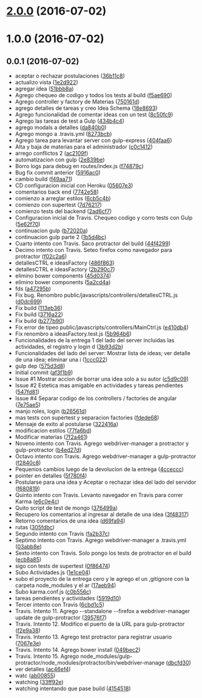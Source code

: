 <a name="2.0.0"></a>
# [2.0.0](https://github.com/nestor-m/tips/compare/v1.0.0...v2.0.0) (2016-07-02)



<a name="1.0.0"></a>
# 1.0.0 (2016-07-02)



<a name="0.0.1"></a>
## 0.0.1 (2016-07-02)

* aceptar o rechazar postulaciones ([36b11c8](https://github.com/nestor-m/tips/commit/36b11c8))
* actualizo vista ([1e2d922](https://github.com/nestor-m/tips/commit/1e2d922))
* agregar idea ([51bbb8a](https://github.com/nestor-m/tips/commit/51bbb8a))
* Agrego chequeo de codigo y todos los tests al build ([f5ae690](https://github.com/nestor-m/tips/commit/f5ae690))
* Agrego controller y factory de Materias ([750161d](https://github.com/nestor-m/tips/commit/750161d))
* agrego detalles de tareas y creo Idea Schema ([18e8693](https://github.com/nestor-m/tips/commit/18e8693))
* Agrego funcionalidad de comentar ideas con un test ([8c50fc9](https://github.com/nestor-m/tips/commit/8c50fc9))
* Agrego las tareas de test a Gulp ([434b4c4](https://github.com/nestor-m/tips/commit/434b4c4))
* agrego modals a detalles ([da840b0](https://github.com/nestor-m/tips/commit/da840b0))
* Agrego mongo a .travis.yml ([8273bcb](https://github.com/nestor-m/tips/commit/8273bcb))
* Agrego tarea para levantar server con gulp-express ([404faa6](https://github.com/nestor-m/tips/commit/404faa6))
* Alta y baja de materias para el administrador ([c0c1412](https://github.com/nestor-m/tips/commit/c0c1412))
* arrego conflictos 2 ([ac2109f](https://github.com/nestor-m/tips/commit/ac2109f))
* automatizacion con gulp ([2e839be](https://github.com/nestor-m/tips/commit/2e839be))
* Borro logs para debug en routes/index.js ([f74879c](https://github.com/nestor-m/tips/commit/f74879c))
* Bug fix commit anterior ([5916ac0](https://github.com/nestor-m/tips/commit/5916ac0))
* cambio build ([f49aa71](https://github.com/nestor-m/tips/commit/f49aa71))
* CD configuracion inicial con Heroku ([05607e3](https://github.com/nestor-m/tips/commit/05607e3))
* comentarios back end ([7742e58](https://github.com/nestor-m/tips/commit/7742e58))
* comienzo a arreglar estilos ([6cb5c4b](https://github.com/nestor-m/tips/commit/6cb5c4b))
* comienzo con supertest ([7d76217](https://github.com/nestor-m/tips/commit/7d76217))
* comienzo tests del backend ([2ad6cf7](https://github.com/nestor-m/tips/commit/2ad6cf7))
* Configuracion inicial de Travis. Chequeo codigo y corro tests con Gulp ([5e62f70](https://github.com/nestor-m/tips/commit/5e62f70))
* continuacion gulp ([b72020a](https://github.com/nestor-m/tips/commit/b72020a))
* continuacion gulp parte 2 ([1b5d4bc](https://github.com/nestor-m/tips/commit/1b5d4bc))
* Cuarto intento con Travis. Saco protractor del build ([44f4299](https://github.com/nestor-m/tips/commit/44f4299))
* Decimo intento con Travis. Seteo firefox como navegador para protractor ([f02c2a6](https://github.com/nestor-m/tips/commit/f02c2a6))
* detallesCTRL e ideasFactory ([486f863](https://github.com/nestor-m/tips/commit/486f863))
* detallesCTRL e ideasFactory ([2b290c7](https://github.com/nestor-m/tips/commit/2b290c7))
* elimino bower components ([45d0374](https://github.com/nestor-m/tips/commit/45d0374))
* elimino bower components ([5a2cd4a](https://github.com/nestor-m/tips/commit/5a2cd4a))
* fds ([a47295b](https://github.com/nestor-m/tips/commit/a47295b))
* Fix bug. Renombro public/javascripts/controllers/detallesCTRL.js ([d0dc699](https://github.com/nestor-m/tips/commit/d0dc699))
* Fix build ([113eb36](https://github.com/nestor-m/tips/commit/113eb36))
* Fix build ([3716a22](https://github.com/nestor-m/tips/commit/3716a22))
* Fix build ([b277b90](https://github.com/nestor-m/tips/commit/b277b90))
* Fix error de tipeo public/javascripts/controllers/MainCtrl.js ([e410db4](https://github.com/nestor-m/tips/commit/e410db4))
* Fix renombro a ideasFactory.test.js ([5b964b6](https://github.com/nestor-m/tips/commit/5b964b6))
* Funcionalidades de la entrega 1 del lado del server incluidas las actividades, el registro y login d ([3b93d2b](https://github.com/nestor-m/tips/commit/3b93d2b))
* Funcionalidades del lado del server: Mostrar lista de ideas; ver detalle de una idea; eliminar una i ([1ccc022](https://github.com/nestor-m/tips/commit/1ccc022))
* gulp dep ([575d3d8](https://github.com/nestor-m/tips/commit/575d3d8))
* Initial commit ([af3f1b9](https://github.com/nestor-m/tips/commit/af3f1b9))
* Issue #1 Mostrar accion de borrar una idea solo a su autor ([c5d9c09](https://github.com/nestor-m/tips/commit/c5d9c09))
* Issue #2 Estetica mas amigable en actividades y tareas pendientes ([547fd81](https://github.com/nestor-m/tips/commit/547fd81))
* Issue #4 Separar codigo de los controllers / factories de angular ([7e75ae5](https://github.com/nestor-m/tips/commit/7e75ae5))
* manjo roles, login ([b26561d](https://github.com/nestor-m/tips/commit/b26561d))
* mas tests con supertest y separacion factories ([fdede68](https://github.com/nestor-m/tips/commit/fdede68))
* Mensaje de exito al postularse ([322416a](https://github.com/nestor-m/tips/commit/322416a))
* modificacion estilos ([77fa6bd](https://github.com/nestor-m/tips/commit/77fa6bd))
* Modificar materias ([7f2a461](https://github.com/nestor-m/tips/commit/7f2a461))
* Noveno intento con Travis. Agrego webdriver-manager a protractor y gulp-protractor ([b4ed27d](https://github.com/nestor-m/tips/commit/b4ed27d))
* Octavo intento con Travis. Agrego webdriver-manager a gulp-protractor ([f2840c8](https://github.com/nestor-m/tips/commit/f2840c8))
* Pequenios cambios luego de la devolucion de la entrega ([4cceccc](https://github.com/nestor-m/tips/commit/4cceccc))
* pointer en detalles ([5f780f4](https://github.com/nestor-m/tips/commit/5f780f4))
* Postularse para una idea y Aceptar o rechazar idea del lado del servidor ([f680819](https://github.com/nestor-m/tips/commit/f680819))
* Quinto intento con Travis. Levanto navegador en Travis para correr Karma ([e6c0e4c](https://github.com/nestor-m/tips/commit/e6c0e4c))
* Quito script de test de mongo ([376499a](https://github.com/nestor-m/tips/commit/376499a))
* Recupero los comentarios al ingresar al detalle de una idea ([3f48317](https://github.com/nestor-m/tips/commit/3f48317))
* Retorno comentarios de una idea ([d69fa94](https://github.com/nestor-m/tips/commit/d69fa94))
* rutas ([305fdbc](https://github.com/nestor-m/tips/commit/305fdbc))
* Segundo intento con Travis ([fa2b37c](https://github.com/nestor-m/tips/commit/fa2b37c))
* Septimo intento con Travis. Agrego webdriver-manager a .travis.yml ([03abb8e](https://github.com/nestor-m/tips/commit/03abb8e))
* Sexto intento con Travis. Solo pongo los tests de protractor en el build ([ecb8a85](https://github.com/nestor-m/tips/commit/ecb8a85))
* sigo con tests de supertest ([0f86474](https://github.com/nestor-m/tips/commit/0f86474))
* Subo Actividades.js ([1e1ce04](https://github.com/nestor-m/tips/commit/1e1ce04))
* subo el proyecto de la entrega cero y le agrego el un ,gitignore con la carpeta node_modules y el ar ([17aeb94](https://github.com/nestor-m/tips/commit/17aeb94))
* Subo karma.conf.js ([c0b556c](https://github.com/nestor-m/tips/commit/c0b556c))
* tareas pendientes y actividades ([5919d10](https://github.com/nestor-m/tips/commit/5919d10))
* Tercer intento con Travis ([6cbd1c5](https://github.com/nestor-m/tips/commit/6cbd1c5))
* Travis. Intento 11. Agrego --standalone --firefox a webdriver-manager update de gulp-protractor ([39576f7](https://github.com/nestor-m/tips/commit/39576f7))
* Travis. Intento 12. Modifico el puerto de la URL para gulp-protractor ([f2e9a38](https://github.com/nestor-m/tips/commit/f2e9a38))
* Travis. Intento 13. Agrego test protractor para registrar usuario ([7067e3e](https://github.com/nestor-m/tips/commit/7067e3e))
* Travis. Intento 14. Agrego bower install ([049bec2](https://github.com/nestor-m/tips/commit/049bec2))
* Travis. Intento 15. Agrego node_modules/gulp-protractor/node_modules/protractor/bin/webdriver-manage ([dbcfd30](https://github.com/nestor-m/tips/commit/dbcfd30))
* ver detalles ([ac46ef4](https://github.com/nestor-m/tips/commit/ac46ef4))
* watc ([ab00855](https://github.com/nestor-m/tips/commit/ab00855))
* watching ([33ff92e](https://github.com/nestor-m/tips/commit/33ff92e))
* watching intentando que pase build ([4154518](https://github.com/nestor-m/tips/commit/4154518))



